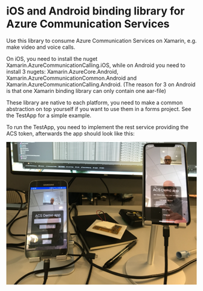 iOS and Android binding library for Azure Communication Services
================================================================

Use this library to consume Azure Communication Services on Xamarin,
e.g. make video and voice calls.

On iOS, you need to install the nuget Xamarin.AzureCommunicationCalling.iOS,
while on Android you need to install 3 nugets: Xamarin.AzureCore.Android,
Xamarin.AzureCommunicationCommon.Android and Xamarin.AzureCommunicationCalling.Android.
(The reason for 3 on Android is that one Xamarin binding library can only contain one aar-file)

These library are native to each platform, you need to make a common abstraction on top
yourself if you want to use them in a forms project. See the TestApp for a simple example.

To run the TestApp, you need to implement the rest service providing the ACS token, 
afterwards the app should look like this:

![alt "Test app"](testapp.jpg "Test app")
